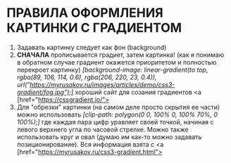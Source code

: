 # ПРАВИЛА ОФОРМЛЕНИЯ КАРТИНКИ С ГРАДИЕНТОМ
1. Задавать картинку следует как фон (background)
2. __СНАЧАЛА__ прописывается градиет, затем картинка! (как я понимаю в обратном случае градиент окажется приоритетом и полностью перекроет картинку) _[background-image: linear-gradient(to top, rgba(89, 106, 114, 0.6), rgba(206, 220, 23, 0.4)), url("https://myrusakov.ru/images/articles/demo/css3-gradient/fog.jpg");]_ хороший сайт для созания градиентов <a [href="https://cssgradient.io/">
3. Для "обрезки" картинки (на самом деле просто скрытия ее части) можно использовать _[clip-path: polygon(0 0, 100% 0, 100% 70%, 0 100%);]_ где каждая пара цифр уравляет своей точкой, начиная с левого верхнего угла по часовой стрелке. Можно также использовать круг и овал (думаю им как-то можно задавать позиционирование).
Вся информация взята с <a [href="https://myrusakov.ru/css3-gradient.html"> 